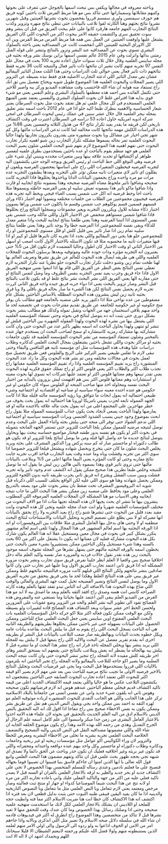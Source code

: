 
وباحثه معروفه في مجالها ويكفي بس تبحث
اسمها بالجوجل حتى تتعرف على بحوثها
وكتبهم مقابلاتها وسميناراتها حتى تتاكد
بس مو هنا مربط الفرس ثلاث باحثين كونه
فريق هم جوزف
سيمنسن واوري سمسم قرروا يفحصون بحوث
نشرتها العينتين وقبل شهرين نشروا نتائج
بحثهم وهنا الكارثه لقوا تلاعب بالبيانات
حتى تنطي نتائج مبهره وتزوير وكذب النتائج
التجارب المهم جامعه هارفرد كانوا على علم
ببحث الفريق من قبل ان ينشر وهم سوت تحقيق
سري واكتشفت حقيقه الامر ببحوث اكثر من
البحوث اللي كان الفريق يشتغل عليها
واوقفت العينتين عن العمل بس همه هنا مربط
الفرس مربط الفرس وين انه كل الاوراق
البحثيه للعينتين اللي انفحصت كانت عن
المصداقيه يعني باحثه بالسلوك البشري تسوي
بحوث عن المصداقيه عند البشر وتزور
بالنتائج وتنشر على قوله المثل رمتني
بدائها وانزلت وفي عام 2015 عالم نفسي
اسمها براين نوسك نشر ورقه بحثيه في مجله
ساينس العلميه وقال خلال ثلاث سنوات حاول
اعاده تجربه 100 بحث في مجال علم النفس 97
تجربه منهم كانت تشير ان نتائجها ذات
تاثير فعال والنتيجه كانت 36 تجربه فقط
نتائجهم ذات تاثير فعال يعني حوالي ثلث
الدراسات وحتى هذا الثلث معدل التاثير
البيفاليو عشان نص معدل التاثير اللي
ادعته التجارب الاصليه هذي فقط نبذه بسيطه
عن التزوير اللي يصير المجلات والبحوث
العلميه هذا الموضوع طويل شويه ويحتاج
تفصيل بس ثق انك راح تستفاد منه هوايه ان
شاء الله فاحتسب وقت مشاهده الفيديو وركز
بيه واصبر للاخير حتى تكتمل الفائده بس
احمد هذه معظمها بالسلوك البشري وعلم
النفس يعني مو شيء قوي بدايه هذا افتراض
غلط لان بحوث السلوك البشري والنفسي يعتمد
نفس المنهج العلمي المستخدم في كل مجال
علمي ثم هل تعتقد بحوث مثل بحوث السرطان
يعتبر شعار الحساسيه والاهميه بنظرك طبعا
اكيد حلو اذا في عام 2012 باحث اسمه
نشر تعليق بمجله نيجر العلميه قال خلال
عشر سنين في عملك رئيس لبحوث السرطان في
امجن شركه ادويه امريكيه حاول اعاده 53
دراسه في السرطان اعتبرت في وقت اكتشاف
تاريخي لكن فريقه ما يقدر يعيد تكرار
نتائج 47 من هذول الثلاثه وخمسين يعني 88%
من هذه الدراسات الكلش مهمه نتائجها كانت
مخالفه لما كانت تدعي الدراسات مالتها وكل
كم شهر تجي اخبار عن مشاكل ويا بحوث
منشوره متى يقدرون يكررون تجاربها ولهذا
حاليا البحوث العلميه تمر بحاله يسموها
مشكله تكرار التجارب زين شنو اهميه تكرار
تجارب البحوث حتى نفهم اهميه هذا الموضوع
لازم نفهم شنو البحث العلمي شلون يصير
البحث العلمي هو جهد منظم يقوم بالباحث او
عده باحثين يستخدمون بطرق علميه لتفسير
ظواهر او اكتشافها او تحديد علاقه بينها
وبين متغيرات محدده وينبني اول شيء على
فرضيه وهي التوقع اللي حط الباحث او رئيس
الفريق ويوجه الوجه حتى يكتشفون اليه
لتجربه الفرضيه فيحطون المتغيرات اللي راح
على اساسها يفحصون الفرضيه ويلغون او
يقللون اي تاثير لاي متغيرات ثانيه ممكن
تؤثر على التجربه وبعدها يطبقون التجربه
عده مرات مو مره واحده وراح يجمعون
البيانات الداتا وياخذوها يحللوها فاذا
التجربه كانت صحيحه وشافوا تاثير ملحوظ
معناه الفرضيه صحيحه وهذا يسمونه نتائج
ايجابيه او فازت واذا شافوا ماكو تاثير
هذا يسمونه تعيش سلبيه او يعني الفرضيه
خاطئه ويسموها مثلا باحث اجا وحط فرضيه
انه اكل حب شمس يسبب الغباء فيجي ويحط
اليه تجربه هذه الفرضيه فيجيبون مجموعتين
من الطلاب من خلفيات مختلفه ويسووا لهم
اختبار ذكاء وراي قسمهم قسمين قسم يوكلوهم
حب شمس وقسم ما ياكلون حب شمس وراها يسوون
اختبار ذكاء مشابه للاول ويكررون التجربه
ويغير مجموعات ويسجلوا النتائج وراح
يحللوها فاذا شافوا شمس مستواهم منخفض عن
الاختبار الاول واللي ماكله وحب شمس بقى
نفس المستوى اذا اثبتنا الفرضيه وهذا يعني
طلعنا بنتائج ايجابيه للبحث واذا متغير
معدل للذكاء وبقى نفسه للمجموعتين اذا
الفرضيه خطا ولا يوجد تاثير وهذا يعني
طلعنا بنتائج سلبيه تمام زين اذا صار
تاثير بس قليل كلش او قلل مستوى
للمجموعتين او زاد للمجموعتين حلو هنا يجي
دور البيفاليو واللي يحدد اذا تجربه كان
تاثيرها قليل او كبير او اذا فيها متغيرات
ثانيه ما محسوبه مثلا قد تكون الاسئله
بالاختبار الاول كانت اصعب او اسهل من
الاختبار الثاني او وقت الاختبار كان اطول
وحاليا
المعتمده لازم تكون اقل من 5% حتى يعتبرون
انه التجربه مؤثره وذات جوده عاليه
وموثوقيه وبعدها يرسلون البحوث للمجلات
العلميه واللي هي طريقه ايصال هذه البحوث
للعالم عن طريق نشرها وتعريف العالم بها
لهنا طخت تمام زين وشنو دخلت تكرار تجارب
البحوث حلو نظريا عند تكرار التجربه لازم
تعطي نفس النتائج بغض النظر عن الفريق
اللي قام بها اذا اتبعوا نفس منهجيه
الفريق الاول فاذا جاء فريق وجرب يعيد نفس
التجربه بنفس الظروف وما وصل لنفس النتائج
او حتى مقاربه الها يعني الفريق اللي نشر
البحث نشر نتائج غلط او قد يكون تلاعب
بالنتائج قبل النشر وصار تزوير بالبحث
يعني اذا دواء جربه فريق جيده واجه فريق
الثاني كررت تجربه لازم يحصل نفس النتائج
لكن هذا الشيء ما صار بحاله فريق باقلي
ولا ويا فرق بحثيه ثانيه زين ليش ينشرون
هذه البحوث المظلله بالاساس الباحثين بشكل
عام مضغوطين من عده نواحي مثلا اذا دكتور
يريد على منصبه بالجامعه فهو مطالب بان
يوفر منح حكوميه او غير حكوميه للجامعه عن
طريق تقديم مقترحات بحوث في تخصصه لحد ما
واحد منهم يلاقي استحسان جهه من الجهات
وتقبل تموله وكذلك هو مطالب بنشر بحوث
بشكل دوري حتى يثبت انه ده يتوصل لنتائج
في بحوثه وحتى تستفاد المؤسسه العلميه
اللي يشتغل بيها من نشره لهذه البحوث
ولهذا المقوله الشهيره بين الباحثين قبلش
لو تنشر لو تنتهي ولهذا يحاول الباحث انه
اسمه يظهر باكبر عدد من البحوث حتى وان
كانت مشاركته بها مشاركه رمزيه كاستشاره
او سمح لصاحب البحث ان يستخدم جهاز عنده
بالمختبر وشلون تستفاد المؤسسه من نشر
البحوث المؤسسه العلميه قد تكون جامعات
بحثيه او مراكز بحوث واللي تشغل باحثين
يشتغلون بمجال البحث العلمي كدكاتره وطلاب
دراسات عليا وهدف هذه المؤسسات مثل اي
مؤسسه ثانيه هو التنافس والبقاء وحتى تبقى
لازم ما تفلس طبيعي يصير التركيز على
الربح والفلوس فعن طريق تحصيل منح لعمل
بحوث في مجالات مختلفه ومن ثم نشر هذه
البحوث وكل ما زاد عدد البحوث المنشوره
راح يزيد تقييم المؤسسه العلميه واذا زاد
تقييم المؤسسه العلميه معناتها راح تجذب
طلاب اكثر والطلاب اكثر يعني فلوس اكثر او
راح تمتلك حقوق فكريه لهذه البحوث يعني
تقدر تبيعها وهم معناتها فلوس اكثر او
تعتمد عليها شركات انه تسوي لها بحوث
معينه او استشارات وهم معناتها فلوس اكثر
بس هم افتهمت ليش يزورون بالبدايه من
اختيار البحث نفسه ومحاوله اخذ منها صاحب
المنحه او الفلوس سواء كان حكومي او غير
حكومي هو عنده اجنده معينه سواء سياسيه او
صناعيه او اقتصاديه او اجتماعيه وشيء
طبيعي احتماليه انه يمول ابحاث ما تتوافق
ويا رؤيه المؤسسه مالته قليله مثلا اذا
كانت الجهه المموله تابعه لحزب يميني
بامريكا اوروبا هنا احتماليه انه يمول بحث
يخوف من خطر مهاجرين على المجتمع اعلى من
انه يمول بحث ماله علاقه بالاجنده مالته
او قد يعارضها ولهذا الباحث يسعى لايجاد
بحث يكون جذاب للمؤسسه المموله مثلا يقول
راح ابحث بموضوع وجود جيني يسبب الشذوذ
الجنسي ويراث المؤسسه سياسيه او اجتماعيه
اللي تدعم الشواذ حتى توفر الى منحه حتى
يبلش بحثه واثناء العمل على البحث وعدم
توصل لنتيجه مرضيه للممول ممكن يلجا
الباحث للتزوير حتى تستمر الجهه المانحه
بتمويله في بحوث اكثر او يكون هو نفسه
يدور طشه فيختار مواضيع حساسه يبحث بيها
ويحاول يتوصل لنتائج جديده ما حد واصل
الها قبله ومن ما يوصل لنتائج يلجا
للتزوير او قد يكون هو طالب دكتوراه او
ماجستير صار له كم سنه يركض ورا الدكتور
المشرف على بحثه ويريد يخلص البحث شلون ما
كان حتى يتخرج ويحصل شهاده ويشتغل فيلجا
للتزوير خصوصا اذا سوى اكثر من تجربه
وفشلت وياه وما عنده وقت يعيد التجارب
فياخذ اقرب تجربه جابت نتائج مقاربه وحتى
لو كانت المؤثره يعني البيفا مالتها اعلى
من 5% ويتلاعب بالبيانات مالتها حتى تروي
تاثير قوي وهذا يسموه بالبي هاكين زين ليش
ما يقول انه ما توصل للنتيجه وخلص طبعا
نظرين هذا صحيح ممكن يقول انه اكتشف عدم
وجود تاثير وانه تجربه فشلت ويبين سبب
الفشل ويقترح انه فريق ثاني يجرب طريقه
ثانيه بدون اللجوء للتزوير وممكن يحصل
شهادته وهنا هو سوى اللي عليه لكن الواقع
يختلف للسبب اللي ذكرناه قبل شويه انه
البروفيسور المشرف تحت ضغط بان ينشر بحوث
على مود يصعد بالتدريج العلمي وعلى مود
يحافظ على منصبه زين ممكن ينشر هذا البحث
اللي ما جاب نتيجه ايجابيه وهي الاسباب مو
هنا المشكله لان المجلات العلميه المرموقه
اللي المطلوب ينشرون بيها ما تنشر اي بحث
يجيها لان هذه المجله تجيها مئات اذا مو
الاف البحوث من مختلف المؤسسات العلميه
شهريا ولو انت عندك مجله علميه وتجي كل
هذه البحوث وانت مقيد بعدد قليل من البحوث
حتى تنشرها شنو راح
راح يعيد التجربه ولا راح يحقق بالبيانات
انها مفبركه لو لا بس يطلع على تصميم
التجربه وتحليل البيانات والاستنتاجات
لنتائج البحث منطقيه او لا وحتى هاي يدخل
بيها العامل البشري مثلا علاقات بين
البروفيسورات او انه اذا الورقه البحثيه
بها اسم لعالم المشهور في هذا المجال
ولهذا تلقى اسم لعالم مشهور يتكرر بشكل
كبير في بحوث في مجال معين ومستحيل عقلا
انه هذا العالم يكون شارك بكل هذه البحوث
مشاركه فعليه لان معناتها انه يكون دا
يشتغل على اكثر من 60 بحث بالسنه وهذا شيء
مستحيل ولكن الباحثين ممكن يستشيروا بشيء
معين بالبحث حتى يحطون اسمه بالورقه
البحثيه مالتهم حتى يسهل نشرها من المجله
تشوف اسمه موجود بالبحث زين هذه نقدر نقول
حالات فرديه والمزوره ضار نفسه واكيد
العلم ماله دخل اخلاقيا صحيح بس واقعيا لا
العلم انظر خلينا نفرض فريق سوى تجارب
ونشر بحوث مزوره المشكله انه اذا فريق
ثاني اعتمد تجارب الفريق الاول وبنا عليها
غير تجارب حتى وان كانوا صادقين بنشر
نتائجهم ولكن النتائج اللي قبلهم كانت
مزوره فبالنتيجه نتائجهم غلط وممكن غير
فريق يبني على هذه النتائج الغلط وهكذا
لحد ما يجي فريق يتحقق من تجربه الفريق
الاول وما يوصل لنفس النتائج وتصير
الفضيحه تخيل كمت جهد البشري والمالي
والوقت اللي ضاع بهذه البحوث هذا بالاضافه
الى انه الناس تبدو تفقد ثقتها بالعلم
وهذه كارثه الصراحه كابتني انت هسه وصدق
راح افقد الثقه بالعلم وبعد ما اصدق بيه
لا ابد مو هذا الغرض من الفيديو العلم
يبقى الين اعتمد عليها بحياتنا وما نستغني
عنه والمفروض هذه الفضائح تقود الى تطوير
اليه نشر العلم والحد من التزوير وضع
عقوبات على المزورين ولحسن الحظ اخر عشر
سنوات وبعد اكتشاف هذه الفضائح قاده
لتغييرات ولو بسيطه ولكن مع الوقت ممكن
تكون فعاله اكثر مثلا اكو حركه داخل
المؤسسات العلميه بات البحث العلمي
المفتوح اوبن ساينس يعني جعل البحث العلمي
متاح للباحثين وممكن الحصول على البيانات
بسهوله حتى غير باحثين ممكن يحللوها
بطريقتهم والطريقه الثانيه هي انه الباحث
يسجل البحث اللي راح يقوم به قبل ما يبلش
البحث بقاعده بيانات عامه وبكل خطوه يحدث
البيانات وبهالطريقه صار صعب التلاعب
بالبيانات قبل النشر او بطريقه اخرى انه
يقدم تقرير مفصل عن البحث والاليه اللي
راح يتبعها قبل لا يبلش بيه للمجله اللي
يريد ينشر بيها ويخلي المجله تاخذ قرار
انه راح تنشر هذا البحث او ما تنشره قبل
لا يبلش بيه بهالحاله ما يضطر انه يغش
ويتلاعب بالنتائج حتى يقنعهم انه يستحق
النشر وهاي اخر طريقه كلش مفيده لانه
المجله راح تنجبر تنشر البحوث حتى وان
كانت نتيجه البحث السلبيه وما يصير اكو
حاجه للتلاعب بالبيفاليو ولانه المجله راح
تجبر الباحثين انه يلتزمون بالاليات اللي
قرروا يستخدموها قبل البحث وما يجي غير
فرضيات البحث وتحليل النتائج بالاخير
فرضيه الاولى ما تجيب نتائج مرضيه للباحث
بس بعد شي مهم لازم يصير اكو قيمه اكثر
للبحوث اللي تعتمد اعاده تجارب البحوث
السابقه حتى الباحثين يتشجعون انه يكتشفون
التلاعب عكس ما هو حاليا واللي يعتمد قيمه
الاكتشاف الجديد اعلى من قيمه تاكيد
اكتشاف قديم فيخلي معظم الباحثين عندهم
هوس انه لازم فرضياتهم تكون صحيحه وهوس
ثاني انه يلقون شيء جديد واني عن نفسي
اتمنى من جامعاتنا بالبلاد الاسلاميه تركز
على هذا الجانب واللي هو الجانب النقدي
للبحوث المنشوره لزياده موثوقيه العلم مو
لهزه الثقه به احمد بس ممكن واحد يجي
ويقول النص الديني هم نقل عن طريق بشر
وممكن يكون به نفس الاخطاء صحيح بس راح
تتفاجا اذا اقول لك انه اليه التحقيق
بالنص الديني بالاسلام ادق من اليه العلم
الحديث بالتحقيق في بحوثه لان علماء هذه
الامه اخذوا بالاعتبار العامل البشري من
زمن جدا مبكر واسسوا الى علم كامل اسمه
علم الرجال او الجرح التعديل وهذي من رحمه
الله بهذه الامه وهذا راح يكون موضوع
الحلقه الجايه ان شاء الله واللي مضمونها
مصداقيه النقل في النص الديني واليه
التصحيح والتضعيف الخلاصه البحث العلمي
تجربه بشريه ما تخلى من الاخطاء البشريه
ومعرض للخطا والتزوير لان وراء الكواليس
اكو عوامل مثل مؤسسات ربحيه او غير ربحيه
وجامعات ودكاتره وطلاب دكتوراه او ماجستير
وكل واحد بيهم عنده دوافعه واجنداته
ومحفزاته واللي قد تكون غير بريئه وغير
اخلاقيه فعليك ان تكون حذر وباحث عن الحق
دائما ولا تصدق اي شبهه تجي بحجه ظهور بحث
علمي قبل ان تتاكد وتفهم مضمون هذا البحث
العلمي واتبع قول الله تعالى يا ايها
الذين امنوا ان جاءكم فاسق بنبا فتبينوا
ان تصيبوا قوما بجهاله فتصبح على ما فعلتم
نادمين وعندي رساله للمسلم المتحمس بهذا
الخصوص لا تجي علي اكتشاف جديد او بحر
جديد والطير به
لزقه بالاعجاز العلمي بالقران او السنه
قبل لا يصدر تاكيد فعلي عليه من اكثر من
جهه والتاكيد الفعلي عليك واني باعاده
تجاربه اكثر من مره او لانه نتج عن هذا
البحث شيما الموصناعيا كدواء او جهاز او
منتج ثبت فعاليته وصار مرخص ومعتمد يعني
لازم تتعامل ويا النص العلمي مثل ما
نتعامل ويا النصوص التاريخيه والدينيه اذا
ما كان يفيد اليقين فيبقى ظنيه الثبوت حتى
يثبت بدليل قطعي لان بعد فتره اذا اكتشف
انه هذا الاكتشاف كان خطا انت هنا ضريت
الاسلام اكثر مما فته وانطيت حجه للملحد
او اللاديني ان يشكك بالاعجاز العلمي ككل
لانك ما استخدمت منهجيه علميه صحيحه وحتى
اذا وصلتك رسائل بهذا الخصوص وما كان عندك
وقت للتحقق منها لا تعيد نشرها قبل لا
تتاكد من متخصصين وهذا الموضوع راح اتطرق
له اكثر في فيديوهات قادمه ان شاء الله في
سلسله دلائل صحه الاسلام ولا تصير مثل
اللي انذكرى وبالايه واذا جاءهم امر من
الامن او الخوف اذاعوا به ولو ردوه الى
الرسول والى اولي الامر منهم لعلمه الذين
يستنبطونه منهم ولولا فضل الله عليكم
ورحمته لاتبعتم الشيطان الا قليلا سبحانك
اللهم وبحمدك اشهد ان لا اله الا انت
